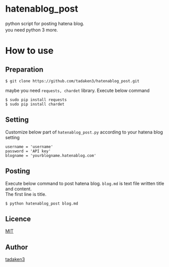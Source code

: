 # hatenablog_post
python script for posting hatena blog.　<br>
you need python 3 more.　　

# How to use
## Preparation
~~~~
$ git clone https://github.com/tadaken3/hatenablog_post.git
~~~~

maybe you need <code>requests, chardet</code> library. Execute below command

~~~~
$ sudo pip install requests
$ sudo pip install chardet
~~~~

## Setting
 Customize below part of `hatenablog_post.py` according to your hatena blog setting

~~~~
username = 'username'
password = 'API key'
blogname = 'yourblogname.hatenablog.com'
~~~~

## Posting
 Execute below command to post hatena blog. `blog.md` is text file written title and content.<br>
 The first line is title.
 
~~~~
$ python hatenablog_post blog.md
~~~~

## Licence

[MIT](https://github.com/tadaken3/hatenablog_post/blob/master/LICENSE)

## Author

[tadaken3](https://github.com/tadaken3)

